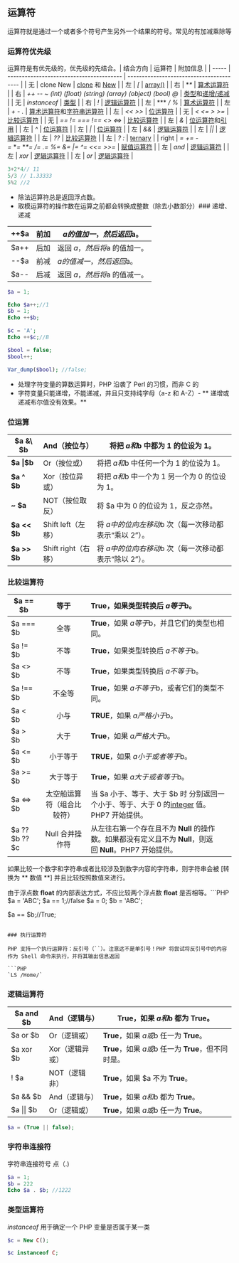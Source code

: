 ## 运算符

运算符就是通过一个或者多个符号产生另外一个结果的符号。常见的有加减乘除等

### 运算符优先级

运算符是有优先级的，优先级的先结合。| 结合方向  | 运算符                                      | 附加信息                                     |
| ----- | ---------------------------------------- | ---------------------------------------- |
| 无     | clone New                                | [clone](HTTP://php.net/Manual/zh/language.oop5.cloning.php) 和 [New](HTTP://php.net/Manual/zh/language.oop5.basic.php#language.oop5.basic.new) |
| 左     | *[*                                      | [array()](HTTP://php.net/Manual/zh/function.array.php) |
| 右     | **\**                                    | [算术运算符](HTTP://php.net/Manual/zh/language.operators.arithmetic.php) |
| 右     | *++* *--* *~* *(int)* *(float)* *(string)* *(array)* *(object)* *(bool)* *@* | [类型](HTTP://php.net/Manual/zh/language.types.php)和[递增/递减](HTTP://php.net/Manual/zh/language.operators.increment.php) |
| 无     | *instanceof*                             | [类型](HTTP://php.net/Manual/zh/language.types.php) |
| 右     | *!*                                      | [逻辑运算符](HTTP://php.net/Manual/zh/language.operators.logical.php) |
| 左     | *** */* *%*                              | [算术运算符](HTTP://php.net/Manual/zh/language.operators.arithmetic.php) |
| 左     | *+* *-* *.*                              | [算术运算符](HTTP://php.net/Manual/zh/language.operators.arithmetic.php)和[字符串运算符](HTTP://php.net/Manual/zh/language.operators.string.php) |
| 左     | *<<* *>>*                                | [位运算符](HTTP://php.net/Manual/zh/language.operators.bitwise.php) |
| 无     | *<* *<=* *>* *>=*                        | [比较运算符](HTTP://php.net/Manual/zh/language.operators.comparison.php) |
| 无     | *==* *!=* *===* *!==* *<>* *<=>*         | [比较运算符](HTTP://php.net/Manual/zh/language.operators.comparison.php) |
| 左     | *&*                                      | [位运算符](HTTP://php.net/Manual/zh/language.operators.bitwise.php)和[引用](HTTP://php.net/Manual/zh/language.references.php) |
| 左     | *^*                                      | [位运算符](HTTP://php.net/Manual/zh/language.operators.bitwise.php) |
| 左     | *\|*                                     | [位运算符](HTTP://php.net/Manual/zh/language.operators.bitwise.php) |
| 左     | *&&*                                     | [逻辑运算符](HTTP://php.net/Manual/zh/language.operators.logical.php) |
| 左     | *\|\|*                                   | [逻辑运算符](HTTP://php.net/Manual/zh/language.operators.logical.php) |
| 左     | *??*                                     | [比较运算符](HTTP://php.net/Manual/zh/language.operators.comparison.php) |
| 左     | *? :*                                    | [ternary](HTTP://php.net/Manual/zh/language.operators.comparison.php#language.operators.comparison.ternary) |
| right | *=* *+=* *-=* **=* **\*=* */=* *.=* *%=* *&=* *\|=* *^=* *<<=* *>>=* | [赋值运算符](HTTP://php.net/Manual/zh/language.operators.assignment.php) |
| 左     | *and*                                    | [逻辑运算符](HTTP://php.net/Manual/zh/language.operators.logical.php) |
| 左     | *xor*                                    | [逻辑运算符](HTTP://php.net/Manual/zh/language.operators.logical.php) |
| 左     | *or*                                     | [逻辑运算符](HTTP://php.net/Manual/zh/language.operators.logical.php) |



```PHP
3+2*4// 11
5/3 // 1.33333
5%2 //2
```

- 除法运算符总是返回浮点数。
- 取模运算符的操作数在运算之前都会转换成整数（除去小数部分）###  递增、递减

| ++$a | 前加   | $a 的值加一，然后返回 $a。|
| ---- | ---- | ------------------ |
| $a++ | 后加   | 返回 $a，然后将 $a 的值加一。|
| --$a | 前减   | $a 的值减一，然后返回 $a。|
| $a-- | 后减   | 返回 $a，然后将 $a 的值减一。|

```PHP
$a = 1;

Echo $a++;//1
$b = 1;
Echo ++$b;

$c = 'A';
Echo ++$c;//B 

$bool = false;
$bool++;

Var_dump($bool); //false;
```

- 处理字符变量的算数运算时，PHP 沿袭了 Perl 的习惯，而非 C 的
- 字符变量只能递增，不能递减，并且只支持纯字母（a-z 和 A-Z）- ** 递增或递减布尔值没有效果。**

### 位运算

| **\$a \&\ $b** | And（按位与）| 将把 $a 和 $b 中都为 1 的位设为 1。|
| -------------- | --------------- | ---------------------------------- |
| **$a \|\$b**   | Or（按位或）| 将把 $a 和 $b 中任何一个为 1 的位设为 1。|
| **$a ^ \$b**   | Xor（按位异或）| 将把 $a 和 $b 中一个为 1 另一个为 0 的位设为 1。|
| **~ \$a**      | NOT（按位取反）| 将 $a 中为 0 的位设为 1，反之亦然。|
| **\$a << \$b** | Shift left（左移）| 将 $a 中的位向左移动 $b 次（每一次移动都表示“乘以 2”）。|
| **\$a >> \$b** | Shift right（右移）| 将 $a 中的位向右移动 $b 次（每一次移动都表示“除以 2”）。|



### 比较运算符

| $a == $b        |      等于       | **True**，如果类型转换后 $a 等于 $b。|
| --------------- | :-----------: | :--------------------------------------- |
| $a === $b       |      全等       | **True**，如果 $a 等于 $b，并且它们的类型也相同。|
| $a != $b        |      不等       | **True**，如果类型转换后 $a 不等于 $b。|
| $a <> $b        |      不等       | **True**，如果类型转换后 $a 不等于 $b。|
| $a !== $b       |      不全等      | **True**，如果 $a 不等于 $b，或者它们的类型不同。|
| $a < $b         |      小与       | **TRUE**，如果 $a 严格小于 $b。|
| $a > $b         |      大于       | **True**，如果 $a 严格大于 $b。|
| $a <= $b        |     小于等于      | **TRUE**，如果 $a 小于或者等于 $b。|
| $a >= $b        |     大于等于      | **True**，如果 $a 大于或者等于 $b。|
| $a <=> $b       | 太空船运算符（组合比较符）| 当 $a 小于、等于、大于 $b 时 分别返回一个小于、等于、大于 0 的[integer](HTTP://php.net/Manual/zh/language.types.integer.php) 值。PHP7 开始提供。 |
| $a ?? $b ?? \$c |  Null 合并操作符   | 从左往右第一个存在且不为 **Null** 的操作数。如果都没有定义且不为 **Null**，则返回 **Null**。PHP7 开始提供。|

如果比较一个数字和字符串或者比较涉及到数字内容的字符串，则字符串会被 [转换为 ** 数值 **] 并且比较按照数值来进行。

由于浮点数 **float** 的内部表达方式，不应比较两个浮点数 **float** 是否相等。```PHP
$a = 'ABC';
$a == 1;//false
$a = 0;
$b = 'ABC';

$a == $b;//True;
```

### 执行运算符

PHP 支持一个执行运算符：反引号（``）。注意这不是单引号！PHP 将尝试将反引号中的内容作为 Shell 命令来执行，并将其输出信息返回

```PHP
`LS /Home/`
```



### 逻辑运算符

| \$a and $b   | And（逻辑与）| **True**，如果 $a 和 $b 都为 **True**。|
| ------------ | --------- | --------------------------------------- |
| \$a or \$b   | Or（逻辑或）| **True**，如果 $a 或 $b 任一为 **True**。|
| \$a xor \$b  | Xor（逻辑异或）| **True**，如果 $a 或 $b 任一为 **True**，但不同时是。|
| ! $a         | NOT（逻辑非）| **True**，如果 $a 不为 **True**。|
| \$a && $b    | And（逻辑与）| **True**，如果 $a 和 $b 都为 **True**。|
| \$a \|\| \$b | Or（逻辑或）| **True**，如果 $a 或 $b 任一为 **True**。|

```PHP
$a = (True || false);
```

### 字符串连接符

字符串连接符号 点（.)

```PHP
$a = 1;
$b = 222
Echo $a . $b; //1222

```



### 类型运算符

*instanceof* 用于确定一个 PHP 变量是否属于某一类

```PHP
$c = New C();

$c instanceof C;
```

